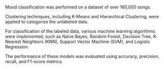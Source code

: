 Mood classification was performed on a dataset of over 160,000 songs.

Clustering techniques, including K-Means and Hierarchical Clustering, were applied to categorize the unlabeled data.

For classification of the labeled data, various machine learning algorithms were implemented, such as Naïve Bayes, Random Forest, Decision Tree, K-Nearest Neighbors (KNN), Support Vector Machine (SVM), and Logistic Regression.

The performance of these models was evaluated using accuracy, precision, recall, and F1-score metrics.
